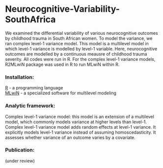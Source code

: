 # Neurocognitive-Variability-SouthAfrica

We examined the differential variability of various neurocognitive outcomes by childhood trauma in South African women. To model the variance, we ran complex level-1 variance model. This model is a multilevel model in which level-1 variance is modelled by level-1 variable. Here, neurocognitive outcomes are modelled by a continuous meausre of childhood trauma severity. All codes were run in R. For the complex level-1 variance models, R2MLwiN package was used in R to run MLwiN within R. 

### Installation: 
[R](https://cran.r-project.org/bin/windows/base/) - a programming language  
[MLwiN](http://www.bristol.ac.uk/cmm/software/mlwin/download/) - a specialized software for multilevel modeling

### Analytic framework:
Complex level-1 variance model: this model is an extension of a multilevel model, which commonly models variance at higher levels than level-1. Complex level-1 variance model adds random effects at level-1 variance. It explicitly models level-1 variance instead of assuming homoscedasticity. It assesses whether variance of an outcome varies by a covariate.

### Publication: 
(under review)
